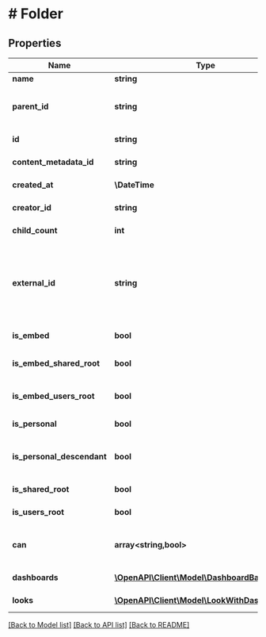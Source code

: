 # # Folder

## Properties

Name | Type | Description | Notes
------------ | ------------- | ------------- | -------------
**name** | **string** | Unique Name |
**parent_id** | **string** | Id of Parent. If the parent id is null, this is a root-level entry | [optional]
**id** | **string** | Unique Id | [optional] [readonly]
**content_metadata_id** | **string** | Id of content metadata | [optional] [readonly]
**created_at** | **\DateTime** | Time the space was created | [optional] [readonly]
**creator_id** | **string** | User Id of Creator | [optional] [readonly]
**child_count** | **int** | Children Count | [optional] [readonly]
**external_id** | **string** | Embedder&#39;s Id if this folder was autogenerated as an embedding shared folder via &#39;external_group_id&#39; in an SSO embed login | [optional] [readonly]
**is_embed** | **bool** | Folder is an embed folder | [optional] [readonly]
**is_embed_shared_root** | **bool** | Folder is the root embed shared folder | [optional] [readonly]
**is_embed_users_root** | **bool** | Folder is the root embed users folder | [optional] [readonly]
**is_personal** | **bool** | Folder is a user&#39;s personal folder | [optional] [readonly]
**is_personal_descendant** | **bool** | Folder is descendant of a user&#39;s personal folder | [optional] [readonly]
**is_shared_root** | **bool** | Folder is the root shared folder | [optional] [readonly]
**is_users_root** | **bool** | Folder is the root user folder | [optional] [readonly]
**can** | **array<string,bool>** | Operations the current user is able to perform on this object | [optional] [readonly]
**dashboards** | [**\OpenAPI\Client\Model\DashboardBase[]**](DashboardBase.md) | Dashboards | [optional] [readonly]
**looks** | [**\OpenAPI\Client\Model\LookWithDashboards[]**](LookWithDashboards.md) | Looks | [optional] [readonly]

[[Back to Model list]](../../README.md#models) [[Back to API list]](../../README.md#endpoints) [[Back to README]](../../README.md)
